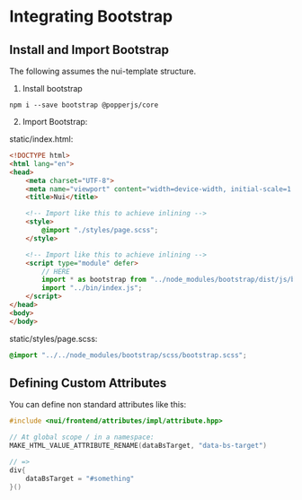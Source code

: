 # Integrating Bootstrap

## Install and Import Bootstrap

The following assumes the nui-template structure.

1. Install bootstrap

`npm i --save bootstrap @popperjs/core`

2. Import Bootstrap:

static/index.html:
```html
<!DOCTYPE html>
<html lang="en">
<head>
    <meta charset="UTF-8">
    <meta name="viewport" content="width=device-width, initial-scale=1.0">
    <title>Nui</title>

    <!-- Import like this to achieve inlining -->
    <style>
        @import "./styles/page.scss";
    </style>

    <!-- Import like this to achieve inlining -->
    <script type="module" defer>
        // HERE
        import * as bootstrap from "../node_modules/bootstrap/dist/js/bootstrap.bundle.min.js";
        import "../bin/index.js";
    </script>
</head>
<body>
</body>
```

static/styles/page.scss:
```scss
@import "../../node_modules/bootstrap/scss/bootstrap.scss";
```

## Defining Custom Attributes

You can define non standard attributes like this:
```cpp
#include <nui/frontend/attributes/impl/attribute.hpp>

// At global scope / in a namespace:
MAKE_HTML_VALUE_ATTRIBUTE_RENAME(dataBsTarget, "data-bs-target")

// =>
div{
    dataBsTarget = "#something"
}()
```